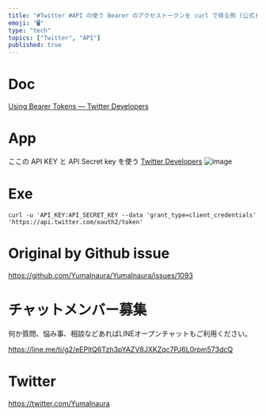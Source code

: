 ```yaml
---
title: "#Twitter #API の使う Bearer のアクセストークンを curl で得る例 (公式ドキュメントのまま)"
emoji: "🖥"
type: "tech"
topics: ["Twitter", "API"]
published: true
---
```



# Doc
[Using Bearer Tokens — Twitter Developers](https://developer.twitter.com/en/docs/basics/authentication/guides/bearer-tokens.html)
# App
ここの API KEY と API Secret key を使う
[Twitter Developers](https://developer.twitter.com/en/apps)
![image](https://user-images.githubusercontent.com/13635059/55669321-c985fa80-58b0-11e9-8543-1b09500e7c36.png)
# Exe
```
curl -u 'API_KEY:API_SECRET_KEY --data 'grant_type=client_credentials' 'https://api.twitter.com/oauth2/token'
```

# Original by Github issue

https://github.com/YumaInaura/YumaInaura/issues/1093








<!-- Update From Qiita API -->

# チャットメンバー募集


何か質問、悩み事、相談などあればLINEオープンチャットもご利用ください。

https://line.me/ti/g2/eEPltQ6Tzh3pYAZV8JXKZqc7PJ6L0rpm573dcQ





# Twitter


https://twitter.com/YumaInaura


<!-- Update From Qiita API -->


